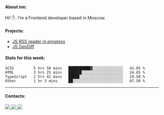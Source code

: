 #### About me:
Hi! ✋.
I'm a Frontend developer based in Moscow.

#### Projects:
- [JS RSS reader *in progress*](https://github.com/GKoil/frontend-project-lvl3)
- [JS GenDiff](https://github.com/GKoil/GenDiff)

#### Stats for this week:
<!--START_SECTION:waka-->

```text
SCSS         5 hrs 50 mins   ██████████▓░░░░░░░░░░░░░░   42.05 %
HTML         3 hrs 25 mins   ██████░░░░░░░░░░░░░░░░░░░   24.65 %
TypeScript   2 hrs 42 mins   █████░░░░░░░░░░░░░░░░░░░░   19.58 %
Other        1 hr 3 mins     ██░░░░░░░░░░░░░░░░░░░░░░░   07.58 %
```

<!--END_SECTION:waka-->
---
#### Contacts:

<a target='_blank' title='LinkedIn' href="https://www.linkedin.com/in/gkoil/">
  <img src="https://img.shields.io/badge/LinkedIn-0077B5?style=for-the-badge&logo=linkedin&logoColor=white" />
</a>
<a target='_blank' title='Telegram' href="https://t.me/gkoil">
  <img src="https://img.shields.io/badge/Telegram-2CA5E0?style=for-the-badge&logo=telegram&logoColor=white" />
</a>
<a target='_blank' title='Gmail' href="mailto: gk.grigorev@gmail.com">
  <img src="https://img.shields.io/badge/Gmail-D14836?style=for-the-badge&logo=gmail&logoColor=white" />
</a>

